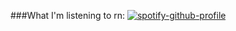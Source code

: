 

###What I'm listening to rn:
[![spotify-github-profile](https://spotify-github-profile.vercel.app/api/view?uid=wpmw4j4q68qrrrb2ijpl94nte&cover_image=true&theme=novatorem&show_offline=false&background_color=121212&interchange=false&bar_color=53b14f&bar_color_cover=false)](https://github.com/kittinan/spotify-github-profile)
